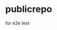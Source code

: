 # publicrepo
for e2e test





























































































































































































































































































































































































































































































































































































































































































































































































































































































































































































































































































































































































































































































































































































































































































































































































































































































































































































































































































































































































































































































































































































































































































































































































































































































































































































































































































































































































































































































































































































































































































































































































































































































































































































